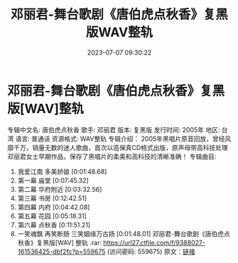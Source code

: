 ﻿---
title: 邓丽君-舞台歌剧《唐伯虎点秋香》复黑版WAV整轨
date: 2023-07-07 09:30:22
categories: WAV车载音乐、镜像
tags: 华语中文
---
# 邓丽君-舞台歌剧《唐伯虎点秋香》复黑版[WAV]整轨

专辑中文名:
唐伯虎点秋香
歌手: 邓丽君
版本: 复黑版
发行时间: 2005年
地区: 台湾
语言: 普通话
资源格式: WAV整轨
专辑介绍：
2005年黑唱片原音回放，曾经风靡千万，销量无数的迷人歌曲，首次以高保真CD格式出版，原声母带高科技处理邓丽君女士早期作品，保存了黑唱片的柔美和高科技的清晰准确！
专辑曲目:
01. 我爱江南 多美娇娘 [0:01:48.68]
02. 第一幕 庙堂 [0:07:45.32]
03. 第二幕 华府附近 [0:03:32.56]
04. 第三幕 书房 [0:12:42.51]
05. 第四幕 内府 [0:04:42.08]
06. 第五幕 花园 [0:05:18.31]
07. 第六幕 点秋香 [0:11:51.21]
08. 一笑魂飘 再笑断肠 三笑姻缘万古扬 [0:01:48.01]
邓丽君-舞台歌剧《唐伯虎点秋香》复黑版[WAV] 整轨 .rar: https://url27.ctfile.com/f/9388027-161536425-dbf2fc?p=559675
(访问密码: 559675)
原文：[链接](https://blog.sina.com.cn/s/blog_1647c7e76010312ls.html)